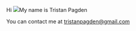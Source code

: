 Hi ![](https://user-images.githubusercontent.com/18350557/176309783-0785949b-9127-417c-8b55-ab5a4333674e.gif)My name is Tristan Pagden

You can contact me at [tristanpagden@gmail.com](mailto:tristanpagden@gmail.com)

                    
